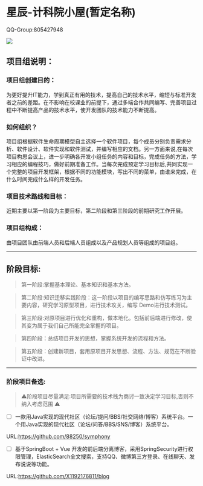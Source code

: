 # 星辰-计科院小屋(暂定名称)



QQ-Group:805427948

![](https://github.com/518651/XC-LearnProjectGroup/blob/main/Prc/qrcode_1668246366062.jpg)

## 项目组说明：



### **项目组创建目的：**

为更好提升IT能力，学到真正有用的技术，提高自己的技术水平，缩短与标准开发者之前的差距。在不影响在校课业的前提下，通过多端合作共同编写、完善项目过程中不断提高产品的技术水平，使开发团队的技术能力不断提高。



### 如何组织？

项目组根据软件生命周期模型自主选择一个软件项目，每个成员分别负责需求分析、软件设计、软件实现和软件测试，并编写相应的文档。另一方面来说,在每次项目构思会议上，进一步明确各开发小组任务的内容和目标，完成任务的方法，学习相应的编程技巧，做好前期准备工作。当每次完成预定学习目标后,共同实现一个完整的项目开发框架，根据不同的功能模块，写出不同的菜单，由谁来完成，在什么时间完成什么样的开发任务。



### 项目技术路线和目标：

近期主要以第一阶段为主要目标，第二阶段和第三阶段的前期研究工作开展。



### 项目组构成：

由项目团队由前端人员和后端人员组成以及产品规划人员等组成的项目组。



----

## 阶段目标:

> 第一阶段:掌握基本理论、基本知识和基本方法。

> 第二阶段:知识迁移实践阶段：这一阶段以项目的编写思路和仿写练习为主要内容，研究学习原型项目，进行技术攻关，编写 Demo进行技术测试。

> 第三阶段:对原项目进行优化和重构，做本地化。包括前后端进行修改，使其变为属于我们自己所能完全掌握的项目。

> 第四阶段：总结项目开发的思想，掌握系统开发的流程和方法。

> 第五阶段：创建新项目，套用原项目开发思想、流程、方法、规范在不断验证中改进。



----

### 阶段项目备选:

> :warning:阶段项目尽量满足:项目所需要的技术栈为商讨一致决定学习目标,否则不纳入考虑范围  :warning:

- [ ] 一款用Java实现的现代社区（论坛/提问/BBS/社交网络/博客）系统平台。一个用Java实现的现代社区（论坛/问答/BBS/SNS/博客）系统平台。

URL:https://github.com/88250/symphony

- [ ] 基于SpringBoot + Vue 开发的前后端分离博客，采用SpringSecurity进行权限管理，ElasticSearch全文搜索，支持QQ、微博第三方登录、在线聊天、发布说说等功能。

URL:https://github.com/X1192176811/blog

